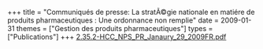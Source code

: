 +++
title = "Communiqués de presse: La stratÃ©gie nationale en matiére de produits pharmaceutiques : Une ordonnance non remplie"
date = 2009-01-31
themes = ["Gestion des produits pharmaceutiques"]
types = ["Publications"]
+++
[2.35.2-HCC_NPS_PR_Janaury_29_2009FR.pdf](/files/2.35.2-HCC_NPS_PR_Janaury_29_2009FR.pdf)
